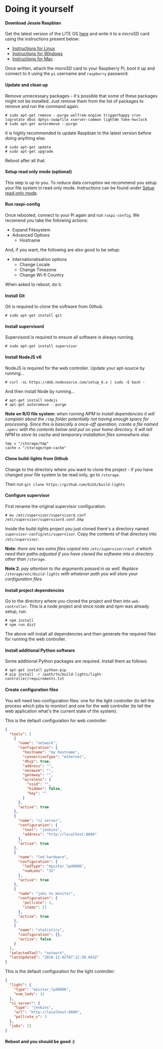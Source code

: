 # Doing it yourself

#### Download Jessie Raspbian

Get the latest version of the LITE OS [here](https://www.raspberrypi.org/downloads/raspbian/) and write it to a microSD card using the instructions present below:

* [Instructions for Linux](https://www.raspberrypi.org/documentation/installation/installing-images/linux.md)
* [Instructions for Windows](https://www.raspberrypi.org/documentation/installation/installing-images/windows.md)
* [Instructions for Mac](https://www.raspberrypi.org/documentation/installation/installing-images/mac.md)

Once written, attach the microSD card to your Raspberry Pi, boot it up and connect to it using the `pi` username and `raspberry` password.

#### Update and clean up

Remove unnecessary packages - it's possible that some of these packages might not be installed. Just remove them from the list of packages to remove and run the command again.

```
# sudo apt-get remove --purge wolfram-engine triggerhappy cron logrotate dbus dphys-swapfile xserver-common lightdm fake-hwclock
# sudo apt-get autoremove --purge
```

It is highly recommended to update Raspbian to the latest version before doing anything else.

```
# sudo apt-get update
# sudo apt-get upgrade
```

Reboot after all that.

#### Setup read only mode (optional)

This step is up to you. To reduce data corruption we recommend you setup your file system in read only mode. Instructions can be found under [Setup read only mode](/docs/started/setup_read_only_mode.md).

#### Run raspi-config

Once rebooted, connect to your Pi again and run `raspi-config`. We recomend you take the following actions:

- Expand Filesystem
- Advanced Options
  - Hostname

And, if you want, the following are also good to be setup:

- Internationalisation options
  - Change Locale
  - Change Timezone
  - Change Wi-fi Country

When asked to reboot, do it.

#### Install Git

Git is required to clone the software from Github.

```
# sudo apt-get install git
```

#### Install supervisord

Supervisord is required to ensure all software is always running.

```
# sudo apt-get install supervisor
```

#### Install NodeJS v6

NodeJS is required for the web controller. Update your apt-source by running...

```
# curl -sL https://deb.nodesource.com/setup_6.x | sudo -E bash -
```

And then install Node by running...

```
# apt-get install nodejs
# apt-get autoremove --purge
```

**Note on R/O file system:** _when running NPM to install dependencies it will complain about the `/tmp` folder potentially not having enough space for processing. Since this is basically a once-off operation, create a file named `.npmrc` with the contents below and put on your home directory. It will tell NPM to store its cache and temporary installation files somewhere else._

```.npmrc
tmp = "/storage/tmp"
cache = "/storage/npm-cache"
```

#### Clone build-lights from Github

Change to the directory where you want to clone the project - if you have changed your file system to be read only, go to `/storage`.

Then run `git clone https://github.com/DiUS/build-lights`

#### Configure supervisor

First rename the original supervisor configuration:

```
# mv /etc/supervisor/supervisord.conf /etc/supervisor/supervisord.conf.bkp
```

Inside the build-lights project you just cloned there's a directory named `supervisor-config/etc/supervisor`. Copy the contents of that directory into `/etc/supervisor`.

**Note**: _there are two extra files copied into `/etc/supervisor/conf.d` which need their paths adjusted if you have cloned the software into a directory other than `/storage`._

**Note 2**: _pay attention to the arguments passed in as well. Replace `/storage/etc/build-lights` with whatever path you will store your configuration files._

#### Install project dependencies

Go to the directory where you cloned the project and then into `web-controller`. This is a node project and since node and npm was already setup, run:

```
# npm install
# npm run dist
```

The above will install all dependencies and then generate the required files for running the web controller.

#### Install additional Python software
Some additional Python packages are required.  Install them as follows:

```
# apt-get install python-pip
# pip install -r /path/to/build-lights/light-controller/requirements.txt
```

#### Create configuration files

You will need two configuration files: one for the light controller (to tell the process which jobs to monitor) and one for the web controller (to tell the web application what's the current state of the system).

This is the default configuration for web controller:

```json
{
  "tools": [
    {
      "name": "network",
      "configuration": {
        "hostname": "my hostname",
        "connectionType": "ethernet",
        "dhcp": true,
        "address": "",
        "netmask": "",
        "gateway": "",
        "wireless": {
          "ssid": "",
          "hidden": false,
          "key": ""
        }
      },
      "active": true
    },
    {
      "name": "ci server",
      "configuration": {
        "tool": "jenkins",
        "address": "http://localhost:8080"
      },
      "active": true
    },
    {
      "name": "led hardware",
      "configuration": {
        "ledType": "epistar_lpd8806",
        "numLeds": "32"
      },
      "active": true
    },
    {
      "name": "jobs to monitor",
      "configuration": {
        "pollrate": 3,
        "items": []
      },
      "active": true
    },
    {
      "name": "statistics",
      "configuration": {},
      "active": false
    }
  ],
  "selectedTool": "network",
  "lastUpdated": "2016-12-02T07:12:38.663Z"
}
```

This is the default configuration for the light controller:

```json
{
  "light": {
    "type": "epistar_lpd8806",
    "num_leds": 32
  },
  "ci_server": {
    "type": "jenkins",
    "url": "http://localhost:8080",
    "pollrate_s": 3
  },
  "jobs": []
}
```

#### Reboot and you should be good :)

